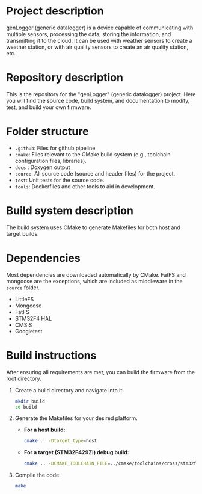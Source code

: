 # Project description

genLogger (generic datalogger) is a device capable of communicating with multiple sensors, processing the data, storing the information, and transmitting it to the cloud.
It can be used with weather sensors to create a weather station, or with air quality sensors to create an air quality station, etc.

# Repository description

This is the repository for the "genLogger" (generic datalogger) project.
Here you will find the source code, build system, and documentation to modify, test, and build your own firmware.

# Folder structure

* `.github`: Files for github pipeline 
* `cmake`: Files relevant to the CMake build system (e.g., toolchain configuration files, libraries).
* `docs` : Doxygen output
* `source`: All source code (source and header files) for the project.
* `test`: Unit tests for the source code.
* `tools`: Dockerfiles and other tools to aid in development.

# Build system description

The build system uses CMake to generate Makefiles for both host and target builds.

# Dependencies

Most dependencies are downloaded automatically by CMake. FatFS and mongoose are the exceptions, which are included as middleware in the `source` folder.

* LittleFS
* Mongoose
* FatFS
* STM32F4 HAL
* CMSIS
* Googletest

# Build instructions

After ensuring all requirements are met, you can build the firmware from the root directory.

1.  Create a build directory and navigate into it:
    ```bash
    mkdir build
    cd build
    ```

2.  Generate the Makefiles for your desired platform.

    *   **For a host build:**
        ```bash
        cmake .. -Dtarget_type=host
        ```

    *   **For a target (STM32F429ZI) debug build:**
        ```bash
        cmake .. -DCMAKE_TOOLCHAIN_FILE=../cmake/toolchains/cross/stm32f429.cmake -Dstm32f4_toolchain_path=replace_with_your_toolchain_path -DCMAKE_BUILD_TYPE=Debug -Dtarget_type=target
        ```

3.  Compile the code:
    ```bash
    make
    ```